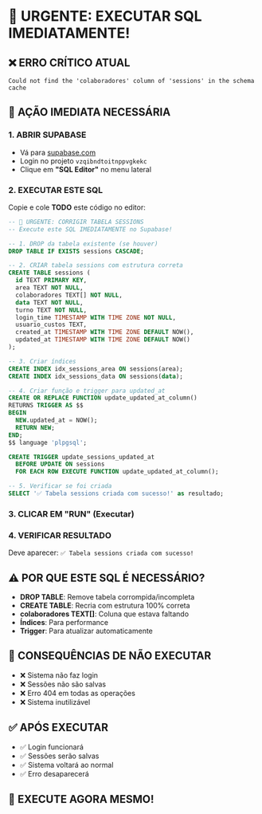 # 🚨 URGENTE: EXECUTAR SQL IMEDIATAMENTE!

## ❌ ERRO CRÍTICO ATUAL
```
Could not find the 'colaboradores' column of 'sessions' in the schema cache
```

## 🚨 AÇÃO IMEDIATA NECESSÁRIA

### 1. ABRIR SUPABASE
- Vá para [supabase.com](https://supabase.com)
- Login no projeto `vzqibndtoitnppvgkekc`
- Clique em **"SQL Editor"** no menu lateral

### 2. EXECUTAR ESTE SQL
Copie e cole **TODO** este código no editor:

```sql
-- 🚨 URGENTE: CORRIGIR TABELA SESSIONS
-- Execute este SQL IMEDIATAMENTE no Supabase!

-- 1. DROP da tabela existente (se houver)
DROP TABLE IF EXISTS sessions CASCADE;

-- 2. CRIAR tabela sessions com estrutura correta
CREATE TABLE sessions (
  id TEXT PRIMARY KEY,
  area TEXT NOT NULL,
  colaboradores TEXT[] NOT NULL,
  data TEXT NOT NULL,
  turno TEXT NOT NULL,
  login_time TIMESTAMP WITH TIME ZONE NOT NULL,
  usuario_custos TEXT,
  created_at TIMESTAMP WITH TIME ZONE DEFAULT NOW(),
  updated_at TIMESTAMP WITH TIME ZONE DEFAULT NOW()
);

-- 3. Criar índices
CREATE INDEX idx_sessions_area ON sessions(area);
CREATE INDEX idx_sessions_data ON sessions(data);

-- 4. Criar função e trigger para updated_at
CREATE OR REPLACE FUNCTION update_updated_at_column()
RETURNS TRIGGER AS $$
BEGIN
  NEW.updated_at = NOW();
  RETURN NEW;
END;
$$ language 'plpgsql';

CREATE TRIGGER update_sessions_updated_at 
  BEFORE UPDATE ON sessions
  FOR EACH ROW EXECUTE FUNCTION update_updated_at_column();

-- 5. Verificar se foi criada
SELECT '✅ Tabela sessions criada com sucesso!' as resultado;
```

### 3. CLICAR EM "RUN" (Executar)

### 4. VERIFICAR RESULTADO
Deve aparecer: `✅ Tabela sessions criada com sucesso!`

## ⚠️ POR QUE ESTE SQL É NECESSÁRIO?

- **DROP TABLE**: Remove tabela corrompida/incompleta
- **CREATE TABLE**: Recria com estrutura 100% correta
- **colaboradores TEXT[]**: Coluna que estava faltando
- **Índices**: Para performance
- **Trigger**: Para atualizar automaticamente

## 🚨 CONSEQUÊNCIAS DE NÃO EXECUTAR

- ❌ Sistema não faz login
- ❌ Sessões não são salvas
- ❌ Erro 404 em todas as operações
- ❌ Sistema inutilizável

## ✅ APÓS EXECUTAR

- ✅ Login funcionará
- ✅ Sessões serão salvas
- ✅ Sistema voltará ao normal
- ✅ Erro desaparecerá

## 🚨 **EXECUTE AGORA MESMO!**
